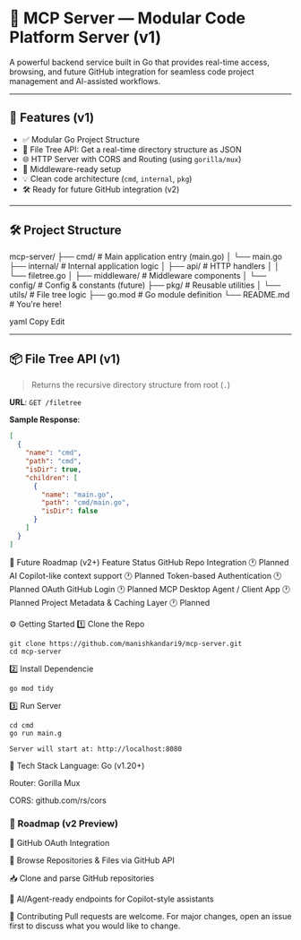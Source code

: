 # 🧠 MCP Server — Modular Code Platform Server (v1)

A powerful backend service built in Go that provides real-time access, browsing, and future GitHub integration for seamless code project management and AI-assisted workflows.

---

## 🚀 Features (v1)

- ✅ Modular Go Project Structure
- 🌲 File Tree API: Get a real-time directory structure as JSON
- 🌐 HTTP Server with CORS and Routing (using `gorilla/mux`)
- 🧩 Middleware-ready setup
- 💡 Clean code architecture (`cmd`, `internal`, `pkg`)
- 🛠️ Ready for future GitHub integration (v2)

---

## 🛠️ Project Structure

mcp-server/
├── cmd/ # Main application entry (main.go)
│ └── main.go
├── internal/ # Internal application logic
│ ├── api/ # HTTP handlers
│ │ └── filetree.go
│ ├── middleware/ # Middleware components
│ └── config/ # Config & constants (future)
├── pkg/ # Reusable utilities
│ └── utils/ # File tree logic
├── go.mod # Go module definition
└── README.md # You're here!

yaml
Copy
Edit

---

## 📦 File Tree API (v1)

> Returns the recursive directory structure from root (`.`)

**URL**: `GET /filetree`

**Sample Response**:
```json
[
  {
    "name": "cmd",
    "path": "cmd",
    "isDir": true,
    "children": [
      {
        "name": "main.go",
        "path": "cmd/main.go",
        "isDir": false
      }
    ]
  }
]
```
📁 Future Roadmap (v2+)
Feature	Status
GitHub Repo Integration	🕐 Planned
AI Copilot-like context support	🕐 Planned
Token-based Authentication	🕐 Planned
OAuth GitHub Login	🕐 Planned
MCP Desktop Agent / Client App	🕐 Planned
Project Metadata & Caching Layer	🕐 Planned

⚙️ Getting Started
1️⃣ Clone the Repo
```
git clone https://github.com/manishkandari9/mcp-server.git
cd mcp-server
```
2️⃣ Install Dependencie
```
go mod tidy
```
3️⃣ Run Server
```
cd cmd
go run main.g
```
```
Server will start at: http://localhost:8080
```
🧱 Tech Stack
Language: Go (v1.20+)

Router: Gorilla Mux

CORS: github.com/rs/cors

### 🔮 Roadmap (v2 Preview)
🔐 GitHub OAuth Integration

📂 Browse Repositories & Files via GitHub API

📥 Clone and parse GitHub repositories

🤖 AI/Agent-ready endpoints for Copilot-style assistants

🤝 Contributing
Pull requests are welcome. For major changes, open an issue first to discuss what you would like to change.








